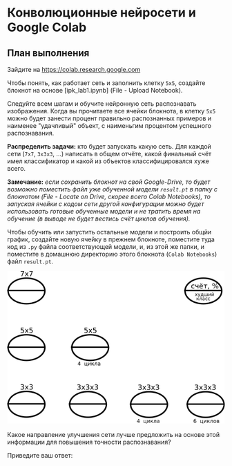 Конволюционные нейросети и Google Colab
=============================================

План выполнения
---------------

Зайдите на https://colab.research.google.com

Чтобы понять, как работает сеть и заполнить клетку `5x5`, создайте блокнот на основе [ipk_lab1.ipynb] (File - Upload Notebook).

Следуйте всем шагам и обучите нейронную сеть распознавать изображения. Когда вы прочитаете все ячейки блокнота, в клетку `5x5` можно будет занести процент правильно распознанных примеров и наименее "удачливый" объект, с наименьгим процентом успешного распознавания.

**Распределить задачи:** кто будет запускать какую сеть. Для каждой сети (`7x7`, `3x3x3`, ...) написать в общем отчёте, какой финальный счёт имел классификатор и какой из объектов классифицировался хуже всего.

**Замечание:** *если сохранить блокнот на свой Google-Drive, то будет возможно поместить файл уже обученной модели `result.pt` в папку с блокнотом (File - Locate on Drive, скорее всего Colab Notebooks), то запуская ячейки с кодом сети другой конфигурации можно будет использовать готовые обученные модели и не тратить время на обучение (в выводе не будет вестись счёт циклов обучения).*

Чтобы обучить или запустить остальные модели и построить общйи график, создайте новую ячейку в прежнем блокноте, поместите туда код из `.py` файла соответствующей модели, и, из этой же папки, и поместите в домашнюю директорию этого блокнота (`Colab Notebooks`) файл `result.pt`.

![results stats](result.png)

Какое направление улучшения сети лучше предложить на основе этой информации для повышения точности распознавания?

Приведите ваш ответ:
